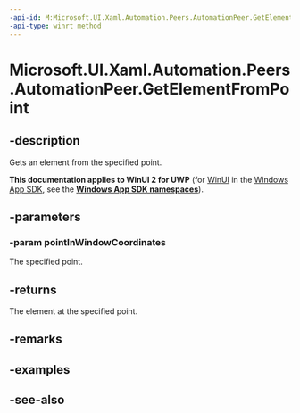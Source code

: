 ```yaml
---
-api-id: M:Microsoft.UI.Xaml.Automation.Peers.AutomationPeer.GetElementFromPoint(Windows.Foundation.Point)
-api-type: winrt method
---
```


<!-- Method syntax
public object GetElementFromPoint(Windows.Foundation.Point pointInWindowCoordinates)
-->

# Microsoft.UI.Xaml.Automation.Peers.AutomationPeer.GetElementFromPoint

## -description
Gets an element from the specified point.

**This documentation applies to WinUI 2 for UWP** (for [WinUI](/windows/apps/winui/winui3/) in the [Windows App SDK](/windows/apps/windows-app-sdk/), see the **[Windows App SDK namespaces](/windows/windows-app-sdk/api/winrt/)**).

## -parameters
### -param pointInWindowCoordinates
The specified point.

## -returns
The element at the specified point.

## -remarks

## -examples

## -see-also
